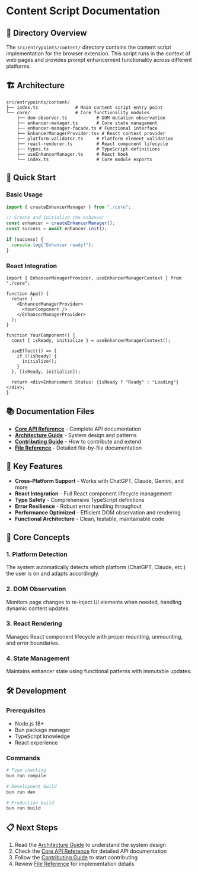 # Content Script Documentation

## 📁 Directory Overview

The `src/entrypoints/content/` directory contains the content script implementation for the browser extension. This script runs in the context of web pages and provides prompt enhancement functionality across different platforms.

## 🏗️ Architecture


```
src/entrypoints/content/
├── index.ts              # Main content script entry point
└── core/                 # Core functionality modules
    ├── dom-observer.ts           # DOM mutation observation
    ├── enhancer-manager.ts       # Core state management
    ├── enhancer-manager-facade.ts # Functional interface
    ├── EnhancerManagerProvider.tsx # React context provider
    ├── platform-validator.ts     # Platform element validation
    ├── react-renderer.ts         # React component lifecycle
    ├── types.ts                  # TypeScript definitions
    ├── useEnhancerManager.ts     # React hook
    └── index.ts                  # Core module exports
```

## 🚀 Quick Start

### Basic Usage

```typescript
import { createEnhancerManager } from "./core";

// Create and initialize the enhancer
const enhancer = createEnhancerManager();
const success = await enhancer.init();

if (success) {
  console.log("Enhancer ready!");
}
```

### React Integration

```tsx
import { EnhancerManagerProvider, useEnhancerManagerContext } from "./core";

function App() {
  return (
    <EnhancerManagerProvider>
      <YourComponent />
    </EnhancerManagerProvider>
  );
}

function YourComponent() {
  const { isReady, initialize } = useEnhancerManagerContext();
  
  useEffect(() => {
    if (!isReady) {
      initialize();
    }
  }, [isReady, initialize]);
  
  return <div>Enhancement Status: {isReady ? "Ready" : "Loading"}</div>;
}
```

## 📚 Documentation Files

- **[Core API Reference](./docs/CORE_API.md)** - Complete API documentation
- **[Architecture Guide](./docs/ARCHITECTURE.md)** - System design and patterns
- **[Contributing Guide](./docs/CONTRIBUTING.md)** - How to contribute and extend
- **[File Reference](./docs/FILE_REFERENCE.md)** - Detailed file-by-file documentation

## 🔧 Key Features

- **Cross-Platform Support** - Works with ChatGPT, Claude, Gemini, and more
- **React Integration** - Full React component lifecycle management
- **Type Safety** - Comprehensive TypeScript definitions
- **Error Resilience** - Robust error handling throughout
- **Performance Optimized** - Efficient DOM observation and rendering
- **Functional Architecture** - Clean, testable, maintainable code

## 🎯 Core Concepts

### 1. Platform Detection
The system automatically detects which platform (ChatGPT, Claude, etc.) the user is on and adapts accordingly.

### 2. DOM Observation
Monitors page changes to re-inject UI elements when needed, handling dynamic content updates.

### 3. React Rendering
Manages React component lifecycle with proper mounting, unmounting, and error boundaries.

### 4. State Management
Maintains enhancer state using functional patterns with immutable updates.

## 🛠️ Development

### Prerequisites
- Node.js 18+
- Bun package manager
- TypeScript knowledge
- React experience

### Commands
```bash
# Type checking
bun run compile

# Development build
bun run dev

# Production build
bun run build
```

## 📋 Next Steps

1. Read the [Architecture Guide](./docs/ARCHITECTURE.md) to understand the system design
2. Check the [Core API Reference](./docs/CORE_API.md) for detailed API documentation
3. Follow the [Contributing Guide](./docs/CONTRIBUTING.md) to start contributing
4. Review [File Reference](./docs/FILE_REFERENCE.md) for implementation details